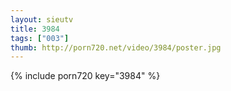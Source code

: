 ```yaml
--- 
layout: sieutv
title: 3984
tags: ["003"]
thumb: http://porn720.net/video/3984/poster.jpg
---
```

{% include porn720 key="3984" %} 

